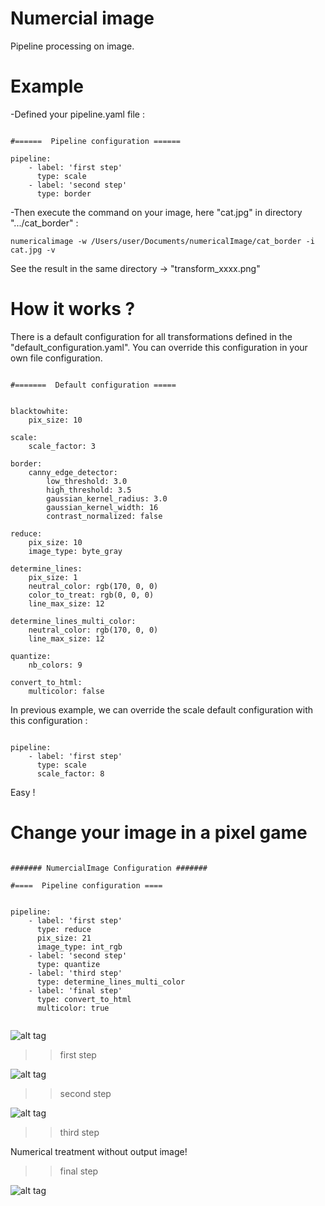# Numercial image


Pipeline processing on image.


Example
=======

-Defined your pipeline.yaml file :

```

#======  Pipeline configuration ======

pipeline:
    - label: 'first step'  
      type: scale
    - label: 'second step' 
      type: border
```

-Then execute the command on your image, here "cat.jpg" in directory ".../cat_border" :

```
numericalimage -w /Users/user/Documents/numericalImage/cat_border -i cat.jpg -v
```

See the result in the same directory -> "transform_xxxx.png"

How it works ?
==============

There is a default configuration for all transformations defined in the "default_configuration.yaml".
You can override this configuration in your own file configuration. 

```

#=======  Default configuration =====


blacktowhite:
    pix_size: 10
    
scale:
    scale_factor: 3
    
border:
    canny_edge_detector:
        low_threshold: 3.0
        high_threshold: 3.5
        gaussian_kernel_radius: 3.0
        gaussian_kernel_width: 16
        contrast_normalized: false

reduce:
    pix_size: 10
    image_type: byte_gray
    
determine_lines:
    pix_size: 1
    neutral_color: rgb(170, 0, 0)
    color_to_treat: rgb(0, 0, 0)
    line_max_size: 12

determine_lines_multi_color:
    neutral_color: rgb(170, 0, 0)
    line_max_size: 12
    
quantize:
    nb_colors: 9
      
convert_to_html:
    multicolor: false

```
    
In previous example, we can override the scale default configuration with this configuration :

```

pipeline:
    - label: 'first step'  
      type: scale
      scale_factor: 8

```

Easy !


Change your image in a pixel game
=================================


```

####### NumercialImage Configuration #######

#====  Pipeline configuration ====


pipeline:
    - label: 'first step'  
      type: reduce
      pix_size: 21
      image_type: int_rgb
    - label: 'second step' 
      type: quantize
    - label: 'third step'  
      type: determine_lines_multi_color
    - label: 'final step' 
      type: convert_to_html
      multicolor: true
      
```

![alt tag](https://user-images.githubusercontent.com/10994894/28102379-124c109a-66cf-11e7-8474-d0d44feb9103.jpg)

>> first step

![alt tag](https://user-images.githubusercontent.com/10994894/28102446-854be16a-66cf-11e7-8596-7a4fd0bc0aa0.png)

>> second step

![alt tag](https://user-images.githubusercontent.com/10994894/28102448-8a2d2c48-66cf-11e7-8aaa-bc7e02809209.png)

>> third step

Numerical treatment without output image!

>> final step

![alt tag](https://user-images.githubusercontent.com/10994894/28103151-a4fd049e-66d4-11e7-9d15-c8d44c86a2d7.png)

